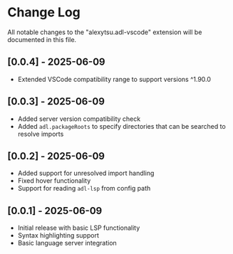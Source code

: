 # Change Log

All notable changes to the "alexytsu.adl-vscode" extension will be documented in
this file.

## [0.0.4] - 2025-06-09

- Extended VSCode compatibility range to support versions ^1.90.0

## [0.0.3] - 2025-06-09

- Added server version compatibility check
- Added `adl.packageRoots` to specify directories that can be searched to
  resolve imports

## [0.0.2] - 2025-06-09

- Added support for unresolved import handling
- Fixed hover functionality
- Support for reading `adl-lsp` from config path

## [0.0.1] - 2025-06-09

- Initial release with basic LSP functionality
- Syntax highlighting support
- Basic language server integration

